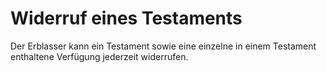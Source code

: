 # Widerruf eines Testaments

Der Erblasser kann ein Testament sowie eine einzelne in einem Testament enthaltene Verfügung jederzeit widerrufen. 

